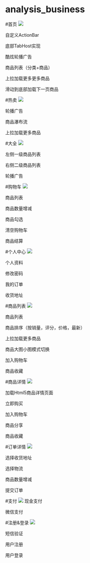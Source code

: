 # analysis_business
#首页
![](http://7mno4h.com2.z0.glb.qiniucdn.com/yy_home.png)

自定义ActionBar

底部TabHost实现

酷炫轮播广告

商品列表（分类+商品）

上拉加载更多更多商品

滑动到底部加载下一页商品

#热卖
![](http://7mno4h.com2.z0.glb.qiniucdn.com/yy_hot.png)

轮播广告

商品瀑布流

上拉加载更多商品

#大全
![](http://7mno4h.com2.z0.glb.qiniucdn.com/yy_all.png)

左侧一级商品列表

右侧二级商品列表

轮播广告

#购物车
![](http://7mno4h.com2.z0.glb.qiniucdn.com/yy_cart.png)

商品列表

商品数量增减

商品勾选

清空购物车

商品结算

#个人中心
![](http://7mno4h.com2.z0.glb.qiniucdn.com/yy_more.png)

个人资料

修改密码

我的订单

收货地址

#商品列表
![](http://7mno4h.com2.z0.glb.qiniucdn.com/yy_shop_list.png)

商品列表

商品排序（按销量，评分，价格，最新）

上拉加载更多商品

商品大图小图模式切换

加入购物车

商品收藏

#商品详情
![](http://7mno4h.com2.z0.glb.qiniucdn.com/yy_detail.png)

加载Html5商品详情页面

立即购买

加入购物车

商品分享

商品收藏

#订单详情
![](http://7mno4h.com2.z0.glb.qiniucdn.com/yy_order.png)

选择收货地址

选择物流

商品数量增减

提交订单

#支付
![](http://7mno4h.com2.z0.glb.qiniucdn.com/yy_pay.png)
现金支付

微信支付

#注册&登录
![](http://7mno4h.com2.z0.glb.qiniucdn.com/yy_reg.png)

短信验证

用户注册

用户登录
